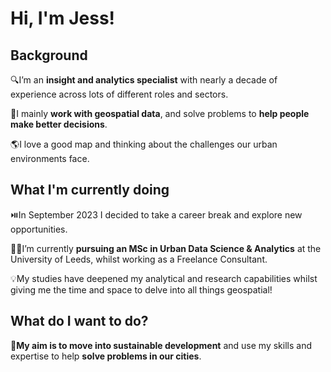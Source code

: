 # Hi, I'm Jess!

## Background

:mag:I’m an **insight and analytics specialist** with nearly a decade of experience across lots of different roles and sectors.

:jigsaw:I mainly **work with geospatial data**, and solve problems to **help people make better decisions**.

:earth_americas:I love a good map and thinking about the challenges our urban environments face.


## What I'm currently doing

:play_or_pause_button:In September 2023 I decided to take a career break and explore new opportunities.

:woman_student:I’m currently **pursuing an MSc in Urban Data Science & Analytics** at the University of Leeds, whilst working as a Freelance Consultant.

:bulb:My studies have deepened my analytical and research capabilities whilst giving me the time and space to delve into all things geospatial!


## What do I want to do?

:seedling:**My aim is to move into sustainable development** and use my skills and expertise to help **solve problems in our cities**.
